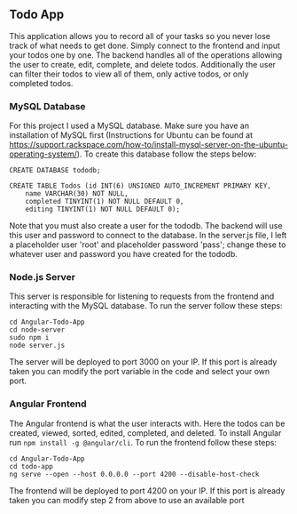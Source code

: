 ## Todo App

This application allows you to record all of your tasks so you never lose track of what needs to get done. Simply connect to the frontend and input your todos one by one. The backend handles all of the operations allowing the user to create, edit, complete, and delete todos. Additionally the user can filter their todos to view all of them, only active todos, or only completed todos.

### MySQL Database

For this project I used a MySQL database. Make sure you have an installation of MySQL first (Instructions for Ubuntu can be found at https://support.rackspace.com/how-to/install-mysql-server-on-the-ubuntu-operating-system/). To create this database follow the steps below:

``` CREATE DATABASE tododb; ```

```
CREATE TABLE Todos (id INT(6) UNSIGNED AUTO_INCREMENT PRIMARY KEY,
    name VARCHAR(30) NOT NULL,
    completed TINYINT(1) NOT NULL DEFAULT 0,
    editing TINYINT(1) NOT NULL DEFAULT 0);
 ```
    
Note that you must also create a user for the tododb. The backend will use this user and password to connect to the database. In the server.js file, I left a placeholder user 'root' and placeholder password 'pass'; change these to whatever user and password you have created for the tododb.

### Node.js Server

This server is responsible for listening to requests from the frontend and interacting with the MySQL database. To run the server follow these steps:

``` cd Angular-Todo-App ```  
``` cd node-server ```  
``` sudo npm i ```  
``` node server.js ```  

The server will be deployed to port 3000 on your IP. If this port is already taken you can modify the port variable in the code and select your own port.

### Angular Frontend

The Angular frontend is what the user interacts with. Here the todos can be created, viewed, sorted, edited, completed, and deleted. To install Angular run  ``` npm install -g @angular/cli ```. To run the frontend follow these steps:

``` cd Angular-Todo-App ```  
``` cd todo-app ```  
``` ng serve --open --host 0.0.0.0 --port 4200 --disable-host-check ```  

The frontend will be deployed to port 4200 on your IP. If this port is already taken you can modify step 2 from above to use an available port

